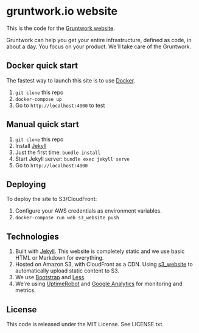 # gruntwork.io website

This is the code for the [Gruntwork website](http://www.gruntwork.io).

Gruntwork can help you get your entire infrastructure, defined as code, in about a day. You focus on your product. 
We'll take care of the Gruntwork.



## Docker quick start

The fastest way to launch this site is to use [Docker](https://www.docker.com/).

1. `git clone` this repo
1. `docker-compose up`
1. Go to `http://localhost:4000` to test




## Manual quick start

1. `git clone` this repo
1. Install [Jekyll](http://jekyllrb.com/docs/installation/)
1. Just the first time: `bundle install`
1. Start Jekyll server: `bundle exec jekyll serve`
1. Go to `http://localhost:4000`




## Deploying

To deploy the site to S3/CloudFront:

1. Configure your AWS credentials as environment variables.
1. `docker-compose run web s3_website push`




## Technologies

1. Built with [Jekyll](http://jekyllrb.com/). This website is completely static and we use basic HTML or Markdown for
   everything.
1. Hosted on Amazon S3, with CloudFront as a CDN. Using [s3_website](https://github.com/laurilehmijoki/s3_website) to
   automatically upload static content to S3.
1. We use [Bootstrap](http://www.getbootstrap.com/) and [Less](http://lesscss.org/).
1. We're using [UptimeRobot](http://uptimerobot.com/) and [Google Analytics](http://www.google.com/analytics/) for
   monitoring and metrics.




## License

This code is released under the MIT License. See LICENSE.txt.
